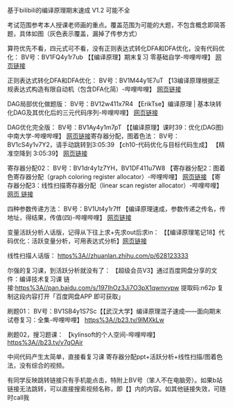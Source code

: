 基于bilibili的编译原理期末速成 V1.2
可能不全

考试范围参考本人授课老师画的重点。覆盖范围为可能的大题，不包含概念即简答题，具体如图（灰色表示覆盖，漏掉了传参方式）

算符优先不看，四元式可不看，没有正则表达式转化DFA和DFA优化，没有代码优化：
BV号：BV1FQ4y1r7ub
【【编译原理】期末复习 零基础自学-哔哩哔哩】 [网页链接](https://www.urlshare.cn/umirror_url_check?_wv=1&srctype=touch&apptype=3ghtml&loginuin=2948953101&plateform=qzone&url=https%3A%2F%2Fb23.tv%2F4lrCqTz&src_uin=2075125269&src_scene=311&cli_scene=getDetail)

正则表达式转化DFA和DFA优化：
BV号：BV1M44y1E7uT
【13编译原理根据正规表达式构造有限自动机（包含DFA化简）-哔哩哔哩】 [网页链接](https://www.urlshare.cn/umirror_url_check?_wv=1&srctype=touch&apptype=3ghtml&loginuin=2948953101&plateform=qzone&url=https%3A%2F%2Fb23.tv%2F3yoUviT&src_uin=2075125269&src_scene=311&cli_scene=getDetail)

DAG局部优化做题版：
BV号：BV12w411x7R4
【ErikTse】编译原理 | 基本块转化DAG及其优化后的三元代码序列-哔哩哔哩】 [网页链接](https://www.urlshare.cn/umirror_url_check?_wv=1&srctype=touch&apptype=3ghtml&loginuin=2948953101&plateform=qzone&url=https%3A%2F%2Fb23.tv%2FPagNmC8&src_uin=2075125269&src_scene=311&cli_scene=getDetail)

DAG优化完全版：
BV号：BV1Ay4y1m7pT
​【【编译原理】课时39：优化(DAG图) 中南大学-哔哩哔哩】 [网页链接](https://www.urlshare.cn/umirror_url_check?_wv=1&srctype=touch&apptype=3ghtml&loginuin=2948953101&plateform=qzone&url=https%3A%2F%2Fb23.tv%2FL35YHGP&src_uin=2075125269&src_scene=311&cli_scene=getDetail)
​
寄存器分配，图着色法：
BV号：BV1cS4y1v7Y2，请手动跳转到3:05:39
【ch10-代码优化与目标代码生成】 【精准空降到 3:05:39】 [网页链接](https://www.urlshare.cn/umirror_url_check?_wv=1&srctype=touch&apptype=3ghtml&loginuin=2948953101&plateform=qzone&url=https%3A%2F%2Fwww.bilibili.com%2Fvideo%2FBV1cS4y1v7Y2%2F%3Fshare_source%3Dcopy_web%26vd_source%3De5618af21c6c53dcdccf7825d1add1fc%26t%3D11139&src_uin=2075125269&src_scene=311&cli_scene=getDetail)

寄存器分配02：
BV号：BV1dr4y1z7YH，BV1DF411u7W8
【寄存器分配2：图着色寄存器分配（graph coloring register allocator）-哔哩哔哩】 [网页链接](https://www.urlshare.cn/umirror_url_check?_wv=1&srctype=touch&apptype=3ghtml&loginuin=2948953101&plateform=qzone&url=https%3A%2F%2Fb23.tv%2FDmRX7dv&src_uin=2075125269&src_scene=311&cli_scene=getDetail)
【寄存器分配3：线性扫描寄存器分配（linear scan register allocator）-哔哩哔哩】 [网页 链接](https://www.urlshare.cn/umirror_url_check?_wv=1&srctype=touch&apptype=3ghtml&loginuin=2948953101&plateform=qzone&url=https%3A%2F%2Fb23.tv%2FC7DavWl&src_uin=2075125269&src_scene=311&cli_scene=getDetail)

四种参数传递方法：
BV号：BV1Ut4y1r7ff
【编译原理速成，参数传递之传名，传地址，得结果，传值(四)-哔哩哔哩】 [网页链接](https://www.urlshare.cn/umirror_url_check?_wv=1&srctype=touch&apptype=3ghtml&loginuin=2948953101&plateform=qzone&url=https%3A%2F%2Fb23.tv%2F8BWJ3G5&src_uin=2075125269&src_scene=311&cli_scene=getDetail)

变量活跃分析人话版，记得从下往上求+先求out后求in：
【【编译原理笔记18】代码优化：活跃变量分析，可用表达式分析】[网页链接](https://www.urlshare.cn/umirror_url_check?_wv=1&srctype=touch&apptype=3ghtml&loginuin=2948953101&plateform=qzone&url=https%3A%2F%2Fmbd.baidu.com%2Fma%2Fs%2F0I73FBbl&src_uin=2075125269&src_scene=311&cli_scene=getDetail)

线性扫描人话版：
[https%3A//zhuanlan.zhihu.com/p/628123333](https://www.urlshare.cn/umirror_url_check?_wv=1&srctype=touch&apptype=3ghtml&loginuin=2948953101&plateform=qzone&url=https%3A%2F%2Fzhuanlan.zhihu.com%2Fp%2F628123333&src_uin=2075125269&src_scene=311&cli_scene=getDetail)

尔强的复习课，到活跃分析就没有了：
【超级会员V3】通过百度网盘分享的文件：编译技术复习课
链接:[https%3A//pan.baidu.com/s/197IhOz3Ji7O3pX1qwnvvpw](https://www.urlshare.cn/umirror_url_check?_wv=1&srctype=touch&apptype=3ghtml&loginuin=2948953101&plateform=qzone&url=https%3A%2F%2Fpan.baidu.com%2Fs%2F197IhOz3Ji7O3pX1qwnvvpw&src_uin=2075125269&src_scene=311&cli_scene=getDetail) 
提取码:n62p
复制这段内容打开「百度网盘APP 即可获取」

刷题01：
BV号：BV1SB4y1S7Sc
​【【武汉大学】编译原理混子速成——面向期末试卷复习：全集-哔哩哔哩】 [https%3A//b23.tv/9lMXkLw](https://www.urlshare.cn/umirror_url_check?_wv=1&srctype=touch&apptype=3ghtml&loginuin=2948953101&plateform=qzone&url=https%3A%2F%2Fb23.tv%2F9lMXkLw&src_uin=2075125269&src_scene=311&cli_scene=getDetail)

刷题02，搜习题课：
【kylinsoft的个人空间-哔哩哔哩】 [https%3A//b23.tv/v7qOAir](https://www.urlshare.cn/umirror_url_check?_wv=1&srctype=touch&apptype=3ghtml&loginuin=2948953101&plateform=qzone&url=https%3A%2F%2Fb23.tv%2Fv7qOAir&src_uin=2075125269&src_scene=311&cli_scene=getDetail)

中间代码产生太简单，直接看复习课
寄存器分配ppt+活跃分析+线性扫描/图着色法，没有综合的视频。

有同学反映跳转链接只有手机能点击，特附上BV号（笨人不在电脑旁）。如果b站链接无法跳转，可以直接搜索视频名称，即【】内的内容。如其他链接失效，可随时call我